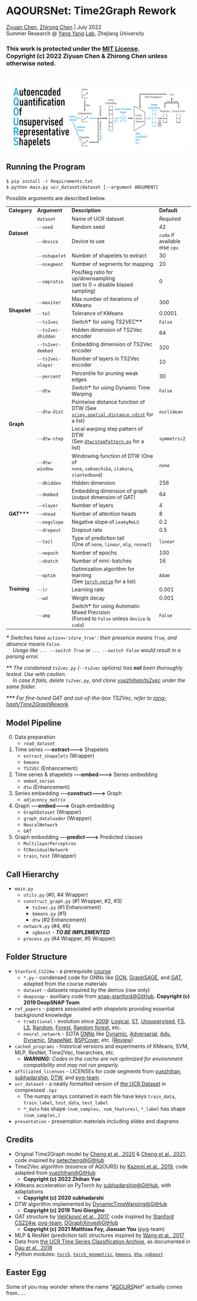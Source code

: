 # AQOURSNet: Time2Graph Rework

[Ziyuan Chen](mailto:ziyuan.20@intl.zju.edu.cn), [Zhirong Chen](mailto:zhirong.20@intl.zju.edu.cn) | July 2022 <br>
Summer Research @ [Yang Yang](https://person.zju.edu.cn/yangy) [Lab](http://yangy.org/), Zhejiang University

### This work is protected under the [MIT License](https://opensource.org/licenses/MIT). <br> **Copyright (c) 2022 Ziyuan Chen & Zhirong Chen** unless otherwise noted. 

<br>

![Diagram](presentation/aqoursnet_diagram.png)

## Running the Program
    $ pip install -r Requirements.txt
    $ python main.py ucr_dataset/dataset [--argument ARGUMENT]

Possible arguments are described below. 

<table>
    <tr> <td> <b>Category</b> </td> <td> <b>Argument</b> </td> <td> <b>Description</b> </td> <td> <b>Default</b> </td> </tr>
    <tr> <td rowspan="3"> <b>Dataset</b> </td> <td> <code>dataset</code> </td> <td> Name of UCR dataset </td> <td> <i>Required</i> </td> </tr>
    <tr> <td> <code>--seed</code> </td> <td> Random seed </td> <td> 42 </td> </tr>
    <tr> <td> <code>--device</code> </td> <td> Device to use </td> <td> <code>cuda</code> if available<br>else <code>cpu</code> </td> </tr>
    <tr> <td rowspan="9"> <b>Shapelet</b> </td> <td> <code>--nshapelet</code> </td> <td> Number of shapelets to extract </td> <td> 30 </td> </tr>
    <tr> <td> <code>--nsegment</code> </td> <td> Number of segments for mapping </td> <td> 20 </td> </tr>
    <tr> <td> <code>--smpratio</code> </td> <td> Pos/Neg ratio for up/downsampling<br>(set to 0 = disable biased sampling) </td> <td> 0 </td> </tr>
    <tr> <td> <code>--maxiter</code> </td> <td> Max number of iterations of KMeans </td> <td> 300 </td> </tr>
    <tr> <td> <code>--tol</code> </td> <td> Tolerance of KMeans </td> <td> 0.0001 </td> </tr>
    <tr> <td> <code>--ts2vec</code> </td> <td> <i>Switch</i><b>*</b> for using <i>TS2VEC</i><b>**</b> </td> <td> <code>False</code> </td> </tr>
    <tr> <td> <code>--ts2vec-dhidden</code> </td> <td> Hidden dimension of TS2Vec encoder </td> <td> 64 </td> </tr>
    <tr> <td> <code>--ts2vec-dembed</code> </td> <td> Embedding dimension of TS2Vec encoder </td> <td> 320 </td> </tr>
    <tr> <td> <code>--ts2vec-nlayer</code> </td> <td> Number of layers in TS2Vec encoder </td> <td> 10 </td> </tr>
    <tr> <td rowspan="5"> <b>Graph</b> </td> <td> <code>--percent</code> </td> <td> Percentile for pruning weak edges </td> <td> 30 </td> </tr>
    <tr> <td> <code>--dtw</code> </td> <td> <i>Switch</i><b>*</b> for using Dynamic Time Warping </td> <td> <code>False</code> </td> </tr>
    <tr> <td> <code>--dtw-dist</code> </td> <td> Pointwise distance function of DTW (See<br><a href="https://docs.scipy.org/doc/scipy/reference/generated/scipy.spatial.distance.cdist.html"><code>scipy.spatial.distance.cdist</code></a> for a list) </td> <td> <code>euclidean</code> </td> </tr>
    <tr> <td> <code>--dtw-step</code> </td> <td> Local warping step pattern of DTW<br>(See <a href="https://github.com/DynamicTimeWarping/dtw-python/blob/master/dtw/stepPattern.py#L44"><code>dtw/stepPattern.py</code></a> for a list) </td> <td> <code>symmetric2</code> </td> </tr>
    <tr> <td> <code>--dtw-window</code> </td> <td> Windowing function of DTW (One of<br><code>none</code>, <code>sakoechiba</code>, <code>itakura</code>, <code>slantedband</code>) </td> <td> <code>none</code> </td> </tr>
    <tr> <td rowspan="7"> <b><i>GAT</i>***</b> </td> <td> <code>--dhidden</code> </td> <td> Hidden dimension </td> <td> 256 </td> </tr>
    <tr> <td> <code>--dembed</code> </td> <td> Embedding dimension of graph<br>(output dimension of GAT) </td> <td> 64 </td> </tr>
    <tr> <td> <code>--nlayer</code> </td> <td> Number of layers </td> <td> 4 </td> </tr>
    <tr> <td> <code>--nhead</code> </td> <td> Number of attention heads </td> <td> 8 </td> </tr>
    <tr> <td> <code>--negslope</code> </td> <td> Negative slope of <code>LeakyReLU</code> </td> <td> 0.2 </td> </tr>
    <tr> <td> <code>--dropout</code> </td> <td> Dropout rate </td> <td> 0.5 </td> </tr>
    <tr> <td> <code>--tail</code> </td> <td> Type of prediction tail<br>(One of <code>none</code>, <code>linear</code>, <code>mlp</code>, <code>resnet</code>) </td> <td> <code>linear</code> </td> </tr>
    <tr> <td rowspan="6"> <b>Training</b> </td> <td> <code>--nepoch</code> </td> <td> Number of epochs </td> <td> 100 </td> </tr>
    <tr> <td> <code>--nbatch</code> </td> <td> Number of mini-batches </td> <td> 16 </td> </tr>
    <tr> <td> <code>--optim</code> </td> <td> Optimization algorithm for learning<br>(See <a href="https://pytorch.org/docs/stable/optim.html#algorithms"><code>torch.optim</code></a> for a list) </td> <td> <code>Adam</code> </td> </tr>
    <tr> <td> <code>--lr</code> </td> <td> Learning rate </td> <td> 0.001 </td> </tr>
    <tr> <td> <code>--wd</code> </td> <td> Weight decay </td> <td> 0.001 </td> </tr>
    <tr> <td> <code>--amp</code> </td> <td> <i>Switch</i><b>*</b> for using Automatic Mixed Precision<br>(Forced to <code>False</code> unless <code>device</code> is <code>cuda</code>) </td> <td> <code>False</code> </td> </tr>
</table>

***\*** Switches have `action='store_true'`: their presence means `True`, and absence means `False`. <br> &emsp; Usage like `... --switch True` or `... --switch False` would result in a parsing error.*

***\*\*** The condensed `ts2vec.py` (`--ts2vec` options) has **not** been thoroughly tested. Use with caution. <br> &emsp; In case it fails, delete `ts2vec.py`, and clone [yuezhihan/ts2vec](https://github.com/yuezhihan/ts2vec) under the same folder.*

***\*\*\*** For fine-tuned GAT and out-of-the-box TS2Vec, refer to [rong-hash/Time2GraphRework](https://github.com/rong-hash/Time2GraphRework).*

## Model Pipeline
0. Data preparation
    - `read_dataset`
1. Time series **---extract--->** Shapelets
    - `extract_shapelets` (Wrapper)
    - `kmeans`
    - `TS2VEC` (Enhancement)
2. Time series & shapelets **---embed--->** Series embedding
    - `embed_series`
    - `dtw` (Enhancement)
3. Series embedding **---construct--->** Graph
    - `adjacency_matrix`
4. Graph **---embed--->** Graph embedding
    - `GraphDataset` (Wrapper)
    - `graph_dataloader` (Wrapper)
    - `NeuralNetwork`
    - `GAT`
5. Graph embedding **---predict--->** Predicted classes
    - `MultilayerPerceptron`
    - `FCResidualNetwork`
    - `train`, `test` (Wrapper)

## Call Hierarchy
- `main.py`
    - `utils.py` (#0, #4 Wrapper)
    - `construct_graph.py` (#1 Wrapper, #2, #3)
        - `ts2vec.py` (#1 Enhancement)
        - `kmeans.py` (#1)
        - `dtw` (#2 Enhancement)
    - `network.py` (#4, #5)
        - `xgboost` - ***TO BE IMPLEMENTED***
    - `process.py` (#4 Wrapper, #5 Wrapper)

## Folder Structure
- `Stanford_CS224w` - a prerequisite [course](http://web.stanford.edu/class/cs224w/)
    - `*.py` - condensed code for GNNs like [GCN](https://colab.research.google.com/drive/1BRPw3WQjP8ANSFz-4Z1ldtNt9g7zm-bv?usp=sharing), [GraphSAGE](https://colab.research.google.com/drive/1bAvutxJhjMyNsbzlLuQybzn_DXM63CuE), and [GAT](https://colab.research.google.com/drive/1X4uOWv_xkefDu_h-pbJg-fEkMfR7NGz9?usp=sharing), adapted from the course materials
    - `dataset` - datasets required by the demos (raw only)
    - `deepsnap` - auxiliary code from [snap-stanford@GitHub](https://github.com/snap-stanford/deepsnap). **Copyright (c) 2019 DeepSNAP Team**
- `ref_papers` - papers associated with *shapelets* providing essential background knowledge
    - `traditional` - evolution since [2009](https://doi.org/10.1145/1557019.1557122): [Logical](https://doi.org/10.1145/2020408.2020587), [ST](https://doi.org/10.1145/2339530.2339579), [Unsupervised](https://doi.org/10.1109/ICDM.2012.26), [FS](https://doi.org/10.1137/1.9781611972832.74), [LS](https://doi.org/10.1145/2623330.2623613), [Random](https://doi.org/10.48550/arXiv.1503.05018), [Forest](https://doi.org/10.1109/BigData.2014.7004344), [Random forest](https://doi.org/10.1007/s10618-016-0473-y), etc. 
    - `neural_network` - SOTA [DNNs](https://doi.org/10.1109/IJCNN.2017.7966039) like [Dynamic](https://doi.org/10.48550/arXiv.1906.00917), [Adversarial](https://doi.org/10.48550/arXiv.1906.00917), [Adv. Dynamic](https://doi.org/10.1609/AAAI.v34i04.5948), [ShapeNet](https://ojs.aaai.org/index.php/AAAI/article/view/17018), [BSPCover](https://doi.org/10.1109/ICDE51399.2021.00254), etc. ([Review](https://doi.org/10.1007/s10618-019-00619-1))
- `cached_programs` - historical versions and experiments of KMeans, SVM, MLP, ResNet, Time2Vec, hierarchies, etc. 
    - ***WARNING:** Codes in the cache are not optimized for environment compatibility and may not run properly.*
- `affiliated_licenses` - LICENSEs for code segments from [yuezhihan](https://github.com/yuezhihan/ts2vec/blob/main/LICENSE), [subhadarship](https://github.com/subhadarship/kmeans_pytorch/blob/master/LICENSE), [DTW](https://github.com/DynamicTimeWarping/dtw-python/blob/master/LICENSE), and [pyg-team](https://github.com/pyg-team/pytorch_geometric/blob/master/LICENSE). 
- `ucr_dataset` - a neatly formatted version of [the UCR Dataset](https://www.cs.ucr.edu/~eamonn/time_series_data_2018/UCRArchive_2018.zip) in compressed `.npz`
    - The numpy arrays contained in each file have keys `train_data`, `train_label`, `test_data`, `test_label`
    - `*_data` has shape `(num_samples, num_features)`, `*_label` has shape `(num_samples,)`
- `presentation` - presentation materials including slides and diagrams

## Credits
- Original Time2Graph model by [Cheng et al., 2020](https://ojs.aaai.org/index.php/AAAI/article/view/5769) & [Cheng et al., 2021](https://ieeexplore.ieee.org/document/9477138), code inspired by [petecheng@GitHub](https://github.com/petecheng/Time2GraphPlus)
- Time2Vec algorithm (essence of AQOURS) by [Kazemi et al., 2019](https://arxiv.org/abs/1907.05321), code adapted from [yuezhihan@GitHub](https://github.com/yuezhihan/ts2vec)
    - **Copyright (c) 2022 Zhihan Yue**
- KMeans acceleration on PyTorch by [subhadarship@GitHub](https://github.com/subhadarship/kmeans_pytorch), with adaptations
    - **Copyright (c) 2020 subhadarshi**
- DTW algorithm implemented by [DynamicTimeWarping@GitHub](https://github.com/DynamicTimeWarping/dtw-python)
    - **Copyright (c) 2019 Toni Giorgino**
- GAT structure by [Veličković et al., 2017](https://arxiv.org/abs/1710.10903), code inspired by [Stanford CS224w](https://colab.research.google.com/drive/1X4uOWv_xkefDu_h-pbJg-fEkMfR7NGz9?usp=sharing), [pyg-team](https://github.com/pyg-team/pytorch_geometric/blob/master/examples/gat.py), [DGraphXinye@GitHub](https://github.com/DGraphXinye/DGraphFin_baseline/blob/master/models/gat.py)
    - **Copyright (c) 2021 Matthias Fey, Jiaxuan You** (pyg-team)
- MLP & ResNet (prediction tail) structures inspired by [Wang et al., 2017](https://ieeexplore.ieee.org/document/7966039)
- Data from [the 
UCR Time Series Classification Archive](https://www.cs.ucr.edu/~eamonn/time_series_data_2018/), as documented in [Dau et al., 2018](https://arxiv.org/abs/1810.07758)
- Python modules: [`torch`](https://pytorch.org/docs/stable/index.html), [`torch_geometric`](https://pytorch-geometric.readthedocs.io/en/latest/), [`kmeans`](https://pypi.org/project/kmeans-pytorch/), [`dtw`](https://dynamictimewarping.github.io/python/), [`xgboost`](https://xgboost.readthedocs.io/en/stable/python/index.html)

## Easter Egg
Some of you may wonder where the name "[AQOURS](https://lovelive-anime.jp/uranohoshi/)Net" actually comes from……
